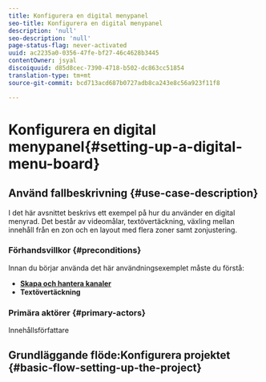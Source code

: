 ```yaml
---
title: Konfigurera en digital menypanel
seo-title: Konfigurera en digital menypanel
description: 'null'
seo-description: 'null'
page-status-flag: never-activated
uuid: ac2235a0-0356-47fe-bf27-46c4628b3445
contentOwner: jsyal
discoiquuid: d85d8cec-7390-4718-b502-dc863cc51854
translation-type: tm+mt
source-git-commit: bcd713acd687b0727adb8ca243e8c56a923f11f8

---
```



# Konfigurera en digital menypanel{#setting-up-a-digital-menu-board}

## Använd fallbeskrivning {#use-case-description}

I det här avsnittet beskrivs ett exempel på hur du använder en digital menyrad. Det består av videomålar, textövertäckning, växling mellan innehåll från en zon och en layout med flera zoner samt zonjustering.

### Förhandsvillkor {#preconditions}

Innan du börjar använda det här användningsexemplet måste du förstå:

* **[Skapa och hantera kanaler](/help/screens/managing-channels.md)**
* **Textövertäckning**

### Primära aktörer {#primary-actors}

Innehållsförfattare

## Grundläggande flöde:Konfigurera projektet {#basic-flow-setting-up-the-project}

